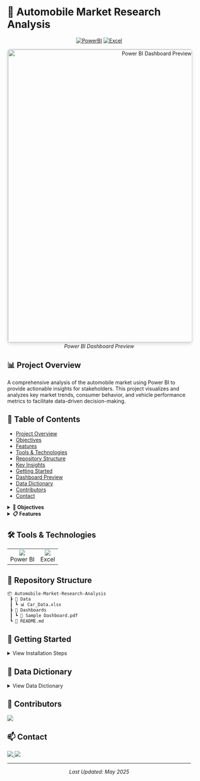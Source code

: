 # 🚗 Automobile Market Research Analysis

<div align="center">
  
[![PowerBI](https://img.shields.io/badge/Power%20BI-F2C811?style=for-the-badge&logo=powerbi&logoColor=black)](https://powerbi.microsoft.com/)
[![Excel](https://img.shields.io/badge/Microsoft_Excel-217346?style=for-the-badge&logo=microsoft-excel&logoColor=white)](https://www.microsoft.com/excel)

</div>

<div align="center">
  <picture>
    <img src="Dashboards/automobile_dashboard_preview.png" alt="Power BI Dashboard Preview" width="800" style="border: 2px solid #ddd; border-radius: 8px; box-shadow: 0 4px 8px rgba(0,0,0,0.1);">
  </picture>
  <br>
  <em>Power BI Dashboard Preview</em>
</div>

## 📊 Project Overview
A comprehensive analysis of the automobile market using Power BI to provide actionable insights for stakeholders. This project visualizes and analyzes key market trends, consumer behavior, and vehicle performance metrics to facilitate data-driven decision-making.

## 📑 Table of Contents
- [Project Overview](#-project-overview)
- [Objectives](#-objectives)
- [Features](#-features)
- [Tools & Technologies](#️-tools--technologies)
- [Repository Structure](#-repository-structure)
- [Key Insights](#-key-insights)
- [Getting Started](#-getting-started)
- [Dashboard Preview](#-dashboard-preview)
- [Data Dictionary](#-data-dictionary)
- [Contributors](#-contributors)
- [Contact](#-contact)

<details>
<summary><b>🎯 Objectives</b></summary>

- 📈 Analyze automotive sales patterns and market trends
- 👥 Identify customer preferences and buying behaviors
- 🚙 Evaluate vehicle performance metrics across different segments
- 📊 Create interactive dashboards for real-time decision support
</details>

<details>
<summary><b>📋 Features</b></summary>

### Sales Analysis Dashboard
- 📊 Monthly/Yearly sales trends
- 🌍 Regional performance analysis
- 🏢 Brand-wise market share

### Customer Insights
- 👥 Demographic analysis
- 🛒 Purchase behavior patterns
- 💰 Price sensitivity analysis

### Vehicle Performance Metrics
- ⛽ Fuel efficiency comparisons
- 💵 Price range analysis
- ⭐ Popular features analysis
</details>

## 🛠️ Tools & Technologies
<table>
  <tr>
    <td align="center"><img src="https://img.icons8.com/color/48/000000/power-bi.png"/><br>Power BI</td>
    <td align="center"><img src="https://img.icons8.com/color/48/000000/microsoft-excel-2019--v1.png"/><br>Excel</td>
  </tr>
</table>

## 📂 Repository Structure
```bash
📦 Automobile-Market-Research-Analysis
 ┣ 📂 Data
 ┃ ┗ 📊 Car_Data.xlsx
 ┣ 📂 Dashboards
 ┃ ┗ 📑 Sample Dashboard.pdf
 ┗ 📄 README.md
```

## 🚀 Getting Started
<details>
<summary>View Installation Steps</summary>

1. Clone the repository
```bash
git clone https://github.com/yourusername/Automobile-Market-Research-Analysis.git
```
2. Open the Power BI file
3. Refresh data connections if needed
4. Navigate through different dashboard pages
</details>

## 📝 Data Dictionary
<details>
<summary>View Data Dictionary</summary>

| Column Name | Description | Data Type |
|-------------|-------------|-----------|
| Model       | Car model name | Text |
| Year        | Manufacturing year | Number |
| Price       | Vehicle price | Currency |
| Sales       | Units sold | Number |
| Category    | Vehicle category | Text |
</details>

## 👥 Contributors
<a href="https://www.linkedin.com/in/amit-kumar-5221ab312/">
  <img src="https://img.shields.io/badge/-Amit%20Kumar-blue?style=flat-square&logo=Linkedin&logoColor=white"/>
</a>

## 📫 Contact
<p align="left">
  <a href="mailto:amitcloudx@gmail.com">
    <img src="https://img.shields.io/badge/Email-amitcloudx%40gmail.com-red?style=flat-square&logo=gmail"/>
  </a>
  <a href="https://www.linkedin.com/in/amit-kumar-5221ab312/">
    <img src="https://img.shields.io/badge/LinkedIn-Amit%20Kumar-blue?style=flat-square&logo=linkedin"/>
  </a>
</p>

---
<div align="center">
  <i>Last Updated: May 2025</i>
</div>
